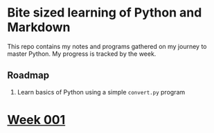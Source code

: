 # Bite sized learning of Python and Markdown

This repo contains my notes and programs gathered on my journey to master Python. My progress is tracked by the week.

## Roadmap
1. Learn basics of Python using a simple `convert.py` program



# [Week 001](./week-001/README.md)
